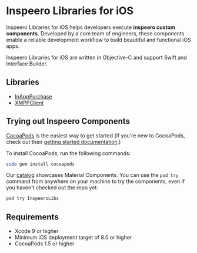# Inspeero Libraries for iOS

Inspeero Libraries for iOS helps developers execute **inspeero custom components**. Developed by a core team of engineers, these components enable a reliable development workflow to build beautiful and functional iOS apps.

Inspeero Libraries for iOS are written in Objective-C and support Swift and Interface Builder.

## Libraries

- [InAppPurchase](Components/InAppPurchase)
- [XMPPClient](Components/XMPPClient)

## Trying out Inspeero Components

[CocoaPods](https://cocoapods.org/) is the easiest way to get started (if you're new to CocoaPods,
check out their [getting started documentation](https://guides.cocoapods.org/using/getting-started.html).)

To install CocoaPods, run the following commands:

```bash
sudo gem install cocoapods
```

Our [catalog](catalog/) showcases Material Components. You can use the `pod try` command from anywhere on your machine to try the components, even if you haven't checked out the repo yet:

``` bash
pod try InspeeroLibs
```

## Requirements

- Xcode 9 or higher
- Minimum iOS deployment target of 8.0 or higher
- CocoaPods 1.5 or higher
